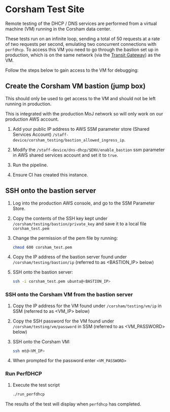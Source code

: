 # Corsham Test Site

Remote testing of the DHCP / DNS services are performed from a virtual machine (VM) running in the Corsham data center.

These tests run on an infinite loop, sending a total of 50 requests at a rate of two requests per second, emulating two concurrent connections with `perfdhcp`.
To access this VM you need to go through the bastion set up in production, which is on the same network (via the [Transit Gateway](https://aws.amazon.com/transit-gateway)) as the VM.

Follow the steps below to gain access to the VM for debugging:

## Create the Corsham VM bastion (jump box)

This should only be used to get access to the VM and should not be left running in production.

This is integrated with the production MoJ network so will only work on our production AWS account.

1. Add your public IP address to AWS SSM parameter store (Shared Services Account) `/staff-device/corsham_testing/bastion_allowed_ingress_ip`.

2. Modify the `/staff-device/dns-dhcp/$ENV/enable_bastion` ssm parameter in AWS shared services account and set it to `true`.

3. Run the pipeline.

4. Ensure CI has created this instance.

## SSH onto the bastion server

1. Log into the production AWS console, and go to the SSM Parameter Store.

2. Copy the contents of the SSH key kept under `/corsham/testing/bastion/private_key` and save it to a local file `corsham_test.pem`

3. Change the permission of the pem file by running:

    ```bash
    chmod 600 corsham_test.pem
    ```

4. Copy the IP address of the bastion server found under `/corsham/testing/bastion/ip` (referred to as <BASTION_IP> below)

5. SSH onto the bastion server:

    ```bash
    ssh -i corsham_test.pem ubuntu@<BASTION_IP>
    ```

### SSH onto the Corsham VM from the bastion server

1. Copy the IP address for the VM found under `/corsham/testing/vm/ip` in SSM (referred to as <VM_IP> below)

2. Copy the SSH password for the VM found under `/corsham/testing/vm/password` in SSM (referred to as <VM_PASSWORD> below)

3. SSH onto the Corsham VM:

    ```bash
    ssh mt@<VM_IP>
    ```

4. When prompted for the password enter `<VM_PASSWORD>`

### Run PerfDHCP

1. Execute the test script
    
    ```bash
    ./run_perfdhcp
    ```

The results of the test will display when `perfdhcp` has completed.
